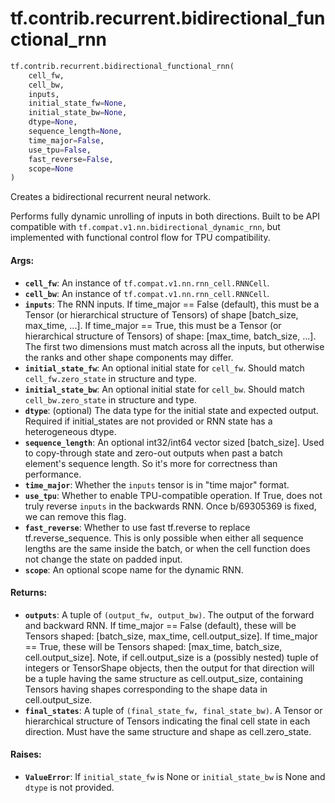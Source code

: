 <div itemscope itemtype="http://developers.google.com/ReferenceObject">
<meta itemprop="name" content="tf.contrib.recurrent.bidirectional_functional_rnn" />
<meta itemprop="path" content="Stable" />
</div>

# tf.contrib.recurrent.bidirectional_functional_rnn

``` python
tf.contrib.recurrent.bidirectional_functional_rnn(
    cell_fw,
    cell_bw,
    inputs,
    initial_state_fw=None,
    initial_state_bw=None,
    dtype=None,
    sequence_length=None,
    time_major=False,
    use_tpu=False,
    fast_reverse=False,
    scope=None
)
```

Creates a bidirectional recurrent neural network.

Performs fully dynamic unrolling of inputs in both directions. Built to be API
compatible with `tf.compat.v1.nn.bidirectional_dynamic_rnn`, but implemented
with
functional control flow for TPU compatibility.

#### Args:

* <b>`cell_fw`</b>: An instance of `tf.compat.v1.nn.rnn_cell.RNNCell`.
* <b>`cell_bw`</b>: An instance of `tf.compat.v1.nn.rnn_cell.RNNCell`.
* <b>`inputs`</b>: The RNN inputs. If time_major == False (default), this must be a
    Tensor (or hierarchical structure of Tensors) of shape [batch_size,
    max_time, ...]. If time_major == True, this must be a Tensor
    (or hierarchical structure of Tensors) of shape: [max_time, batch_size,
      ...]. The first two dimensions must match across all the inputs, but
      otherwise the ranks and other shape components may differ.
* <b>`initial_state_fw`</b>: An optional initial state for `cell_fw`. Should match
    `cell_fw.zero_state` in structure and type.
* <b>`initial_state_bw`</b>: An optional initial state for `cell_bw`. Should match
    `cell_bw.zero_state` in structure and type.
* <b>`dtype`</b>: (optional) The data type for the initial state and expected output.
    Required if initial_states are not provided or RNN state has a
    heterogeneous dtype.
* <b>`sequence_length`</b>: An optional int32/int64 vector sized [batch_size]. Used to
    copy-through state and zero-out outputs when past a batch element's
    sequence length. So it's more for correctness than performance.
* <b>`time_major`</b>: Whether the `inputs` tensor is in "time major" format.
* <b>`use_tpu`</b>: Whether to enable TPU-compatible operation. If True, does not truly
    reverse `inputs` in the backwards RNN. Once b/69305369 is fixed, we can
    remove this flag.
* <b>`fast_reverse`</b>: Whether to use fast tf.reverse to replace tf.reverse_sequence.
    This is only possible when either all sequence lengths are the same inside
    the batch, or when the cell function does not change the state on padded
    input.
* <b>`scope`</b>: An optional scope name for the dynamic RNN.


#### Returns:

* <b>`outputs`</b>: A tuple of `(output_fw, output_bw)`. The output of the forward and
    backward RNN. If time_major == False (default), these will
    be Tensors shaped: [batch_size, max_time, cell.output_size]. If
    time_major == True, these will be Tensors shaped:
    [max_time, batch_size, cell.output_size]. Note, if cell.output_size is a
    (possibly nested) tuple of integers or TensorShape objects, then the
    output for that direction will be a tuple having the same structure as
    cell.output_size, containing Tensors having shapes corresponding to the
    shape data in cell.output_size.
* <b>`final_states`</b>: A tuple of `(final_state_fw, final_state_bw)`. A Tensor or
    hierarchical structure of Tensors indicating the final cell state in each
    direction. Must have the same structure and shape as cell.zero_state.


#### Raises:

* <b>`ValueError`</b>: If `initial_state_fw` is None or `initial_state_bw` is None and
    `dtype` is not provided.